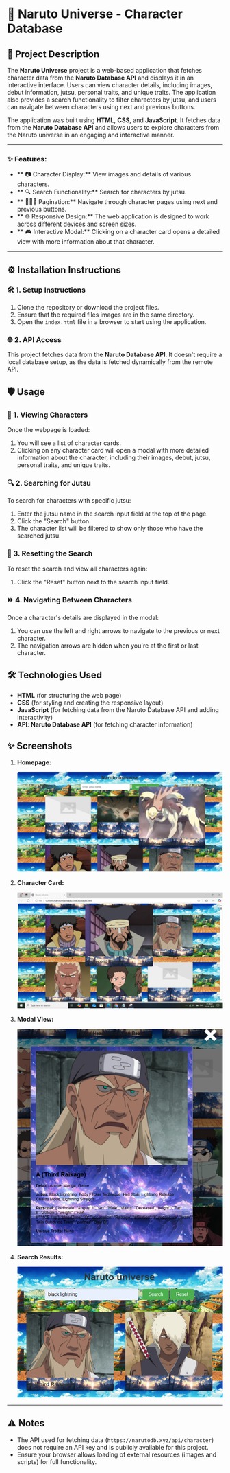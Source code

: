 # 🎯 Naruto Universe - Character Database

## 📜 Project Description
The **Naruto Universe** project is a web-based application that fetches character data from the **Naruto Database API** and displays it in an interactive interface. Users can view character details, including images, debut information, jutsu, personal traits, and unique traits. The application also provides a search functionality to filter characters by jutsu, and users can navigate between characters using next and previous buttons.

The application was built using **HTML**, **CSS**, and **JavaScript**. It fetches data from the **Naruto Database API** and allows users to explore characters from the Naruto universe in an engaging and interactive manner.

---
### ✨ Features:
- ** 📷 Character Display:** View images and details of various characters.
- ** 🔍 Search Functionality:** Search for characters by jutsu.
- ** 🧑‍🤝‍🧑 Pagination:** Navigate through character pages using next and previous buttons.
- ** 🌐 Responsive Design:** The web application is designed to work across different devices and screen sizes.
- ** 🎮 Interactive Modal:** Clicking on a character card opens a detailed view with more information about that character.

---
## ⚙️ Installation Instructions

### 🛠️ 1. Setup Instructions
1. Clone the repository or download the project files.
2. Ensure that the required files images are in the same directory.
3. Open the `index.html` file in a browser to start using the application.

### 🌐 2. API Access
This project fetches data from the **Naruto Database API**. It doesn't require a local database setup, as the data is fetched dynamically from the remote API.

## 🛡️ Usage

### 🌟 1. Viewing Characters
Once the webpage is loaded:
1. You will see a list of character cards.
2. Clicking on any character card will open a modal with more detailed information about the character, including their images, debut, jutsu, personal traits, and unique traits.

### 🔍 2. Searching for Jutsu
To search for characters with specific jutsu:
1. Enter the jutsu name in the search input field at the top of the page.
2. Click the "Search" button.
3. The character list will be filtered to show only those who have the searched jutsu.

### 🔄 3. Resetting the Search
To reset the search and view all characters again:
1. Click the "Reset" button next to the search input field.

### ⏩ 4. Navigating Between Characters
Once a character's details are displayed in the modal:
1. You can use the left and right arrows to navigate to the previous or next character.
2. The navigation arrows are hidden when you're at the first or last character.

## 🛠️ Technologies Used
- **HTML** (for structuring the web page)
- **CSS** (for styling and creating the responsive layout)
- **JavaScript** (for fetching data from the Naruto Database API and adding interactivity)
- **API**: **Naruto Database API** (for fetching character information)
  

## ✨ Screenshots
1. **Homepage:**

   ![Homepage](homepage.PNG)
   
2. **Character Card:**

   ![Character Card](character-card.png)

3. **Modal View:**

   ![Modal View](modal-view.PNG)

4. **Search Results:**

   ![Search Results](search-results.PNG)

---
## ⚠️ Notes
- The API used for fetching data (`https://narutodb.xyz/api/character`) does not require an API key and is publicly available for this project.
- Ensure your browser allows loading of external resources (images and scripts) for full functionality.



